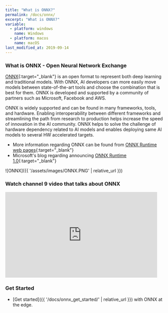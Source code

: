```yaml
---
title: "What is ONNX?"
permalink: /docs/onnx/
excerpt: "What is ONNX?"
variable:
  - platform: windows
    name: Windows
  - platform: macos
    name: macOS
last_modified_at: 2019-09-14
---
```


### What is ONNX - Open Neural Network Exchange 

[ONNX](https://onnx.ai/){:target="_blank"} is an open format to represent both deep learning and traditional models. With ONNX, AI developers can more easily move models between state-of-the-art tools and choose the combination that is best for them. ONNX is developed and supported by a community of partners such as Microsoft, Facebook and AWS.

ONNX is widely supported and can be found in many frameworks, tools, and hardware. Enabling interoperability between different frameworks and streamlining the path from research to production helps increase the speed of innovation in the AI community. ONNX helps to solve the challenge of hardware dependency related to AI models and enables deploying same AI models to several HW accelerated targets.

- More information regarding ONNX can be found from [ONNX Runtime web pages](https://microsoft.github.io/onnxruntime/){:target="_blank"}
- Microsoft's blog regarding announcing [ONNX Runtime 1.0](https://cloudblogs.microsoft.com/opensource/2019/10/30/announcing-onnx-runtime-1-0/){:target="_blank"}

![ONNX]({{ '/assets/images/ONNX.PNG' | relative_url }})

### Watch channel 9 video that talks about ONNX

<iframe src="https://channel9.msdn.com/Shows/Internet-of-Things-Show/Train-with-Azure-ML-and-deploy-everywhere-with-ONNX-Runtime/player" width="480" height="270" allowFullScreen frameBorder="0" title="Train with Azure ML and deploy everywhere with ONNX Runtime - Microsoft Channel 9 Video"></iframe>

### Get Started

- [Get started]({{ '/docs/onnx_get_started/' | relative_url }}) with ONNX at the edge.

